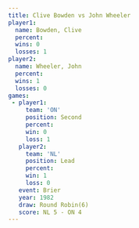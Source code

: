 ```yaml
---
title: Clive Bowden vs John Wheeler
player1:             
  name: Bowden, Clive
  percent:           
  wins: 0            
  losses: 1          
player2:             
  name: Wheeler, John
  percent:           
  wins: 1            
  losses: 0          
games:
 - player1:          
     team: 'ON'      
     position: Second
     percent:        
     win: 0          
     loss: 1         
   player2:        
     team: 'NL'    
     position: Lead
     percent:      
     win: 1        
     loss: 0       
   event: Brier        
   year: 1982          
   draw: Round Robin(6)
   score: NL 5 - ON 4  
---
```

